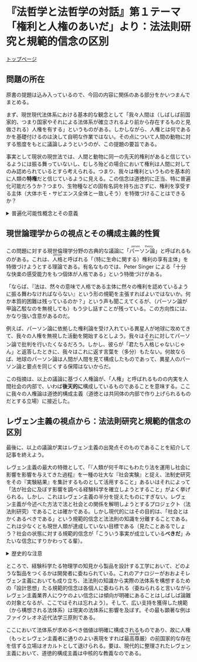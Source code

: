 # 『法哲学と法哲学の対話』第１テーマ「権利と人権のあいだ」より：法法則研究と規範的信念の区別
[トップページ](https://github.com/SkurlavenijaMavija/rechtsphilosophie/blob/main/levenen_akrantiel/index.md)

## 問題の所在
原書の提題は込み入っているので、今回の内容に関係のある部分をかいつまんでまとめる。

まず、現世現代法体系における基本的な観念として「我々人間は（しばしば前国家的、つまり国家やそれによる法体系が確立されるより前から存在するものと見做される）人権を有する」というものがある。しかしながら、人権とは何であるかを基礎付けるのは決して自明な作業ではない。その点について人間の動物に対する態度をもとに議論しようというのが、この提題の要旨である。

事実として現状の現世法では、人間と動物に同一の先天的権利があると信じているようには振る舞っていないし、むしろ殆どの場合において権利は人間に対してのみ認められているとすら考えられる。つまり、我々は権利というものを基本的に人類の**特権**だと信じているように見える。この信念は道徳的に正当、特に普遍化可能だろうか？つまり、生物種などの固有名詞を持ち出さずに、権利を享受する主体（大体ホモ・サピエンス全体と一致しそう）を特徴づけることはできるか？

<details><summary>普遍化可能性概念とその意義</summary>

現世哲学の文脈に慣れていない読者のために簡単な注意を述べておく。道徳と呼ばれる類の指令は普遍化可能性を持つと考えられる（とする有力な派閥がある）が、この言明はおおよそ「道徳という名の指令は一切固有名詞を参照せずに記述できる」という意味である。例えば、「<ruby>イェスカは死ぬべきである。<rt>deliu jeska jisen.</rt></ruby>」という文を道徳的に正当化するためには、「<ruby>暴力的活動を扇動したものは死ぬべきである。<rt>deliu jisesn elx destmelestartojer's ujop nomartavenj</rt></ruby>」のような一般的（であることによって<ruby>義務<rt>la deliu</rt></ruby>の理由を述べている）道徳的規則に頼らなければならない。逆に、この規則に頼って「<ruby>シェルケン・ヴァルトルは死ななければならない<rt>deliu xelken.valtoal jisen.</rt></ruby>」と主張し「<ruby>イェスカが死ぬ必要はない。<rt>deliu niv jeska jisen.</rt></ruby>」と主張したいなら、シェルケン・ヴァルトルの方のみが<ruby>暴力的活動<rt>ujop nomartavenj</rt></ruby>を行ったと主張しなければならない。

この枠組みを今の我々の問題に当てはめよう。「法は権利が人類の特権であるかのように振る舞うべきである」という規範は、何故人類のみなのかを説明できなそうなので、恐らく道徳的主張として正当化できない。ということで、「法は然々の性質を満たす主体に権利を認めるべきだ」という形の主張を道徳的に正当化することを考えたくなるのである。

ところで、何故人権概念を道徳的に正当化する必要があるのか疑問に思った者もあるだろう。例えば倫理的判断は感情表現に過ぎず理性的な批判の対象たりえないとする情動主義の立場に立つと、道徳的正当化というのは無意味な努力ということになってしまう。また、事実として日本などでは人権が現に保障されているのだからそれでよいではないかと考える者もあるだろう。

しかしながら、この立場では「ユダヤ人は死ぬべきですよ。何か問題でも？」という顔をする法を道徳的に忌まわしいものとして退けること（及び道徳的不当性を理由としてそのような法の効力を否定すること）もできなそうであり、これを含む様々なモチベーションによって自然法論を論じてきた戦後現世法哲学としては非常に困る。そういうわけで人権概念の道徳的正当化は法哲学で真面目に論ずるに値するのだ。
</details>


## 現世論理学からの視点とその構成主義的性質
この問題に対する現世倫理学分野の古典的な議論に「<ruby>パーソン論<rt>person theory</rt></ruby>」と呼ばれるものがある。これは、<ruby>人格<rt>person</rt></ruby>と呼ばれる「（特に生命に関する）権利の享有主体」を特徴づけようとする理論である。有名なものでは、Peter Singer による「十分な快楽の感受能力をもつ個体が人格である」という特徴づけがある。

「ならば、『法は、然々の意味で人格である主体に然々の権利を認めているように振る舞わなければならない』という形の規範を主張すればよいではないか。何か本質的困難は残っているのか？」という声も聞こえてくるが、（パーソン論が甲論乙駁なのを無視しても）もう少し話すことが残っている。この方向性には、かなり強い含意があるのだ。

例えば、パーソン論に依拠した権利論を受け入れている異星人が地球に攻めてきて、我々の人権を無視した活動を開始するとしよう。我々はそれに対してパーソン論で批判を行いたくなるだろう。しかし、彼らが「君たち<ruby>人格<rt>person</rt></ruby>じゃないじゃん」と返答したときに、我々はこれに返す言葉を（多分）もたない。何故ならば、地球のパーソン論は人間が人間を見て構成したものであって、異星人のパーソン論と要点を同じくする保障はないからだ。

この指摘は、以上の議論に基づく人権論が、「人権」と呼ばれるものの内実を人間社会の内部で、いわば**後天的に**構成しているものであることを意味する。ここに我々の人権論は道徳的構成主義（道徳とは共同体の内部で作り上げられるものだとする立場）に接近した。

## レヴェン主義の視点から：法法則研究と規範的信念の区別

最後に、以上の議論が実はレヴェン主義の出発点そのものであることを紹介して記事を終えよう。

レヴェン主義の最大の特徴として、「『人類が何千年にもわたり法を運用し社会に影響を影響を与えてきた過程』を一種の壮大な『社会実験』と捉え、法制史研究をその『実験結果』を集計するものとして活用すること」あるいはそれによって「法が社会に及ぼす影響を調べる経験科学を確立しようとすること」がよく挙げられる。しかし、これはレヴェン主義の半分を捉えたものにすぎない。レヴェン主義が今述べた方法で法と社会との関係を解明しようとするプロジェクト（法法則研究）であることは確かである。しかし現代的にはその目的は、「社会とはかくあるべきである」という規範的信念と法法則の知識を分離することである。これは少なくとも現世人類が達成していない目標である（見たことあるでしょう？社会の状態に対する規範的信念が「こういう事実が成立している**べきだ**」みたいな信念にすりかわってる輩）。

<details><summary>歴史的な注意</summary>

法法則研究と規範的信念を区別しようとする意識はレヴェン本人には希薄であった。その後、第零世代の研究によってレヴェンの著作から法法則研究と規範的信念を区別することができるようになり、それによって法法則研究の手法はファイクレオネ近代法学に引き継がれ、<ruby>レヴェン主義<rt>levenera</rt></ruby>とわざわざ呼ばれるものは（<ruby>圧政機構<rt>clilarcyeustu'd cela</rt></ruby>という語の使用法に見え隠れするような）レヴェンの規範的信念に強く影響された潮流に限られるようになった。
</details>

ところで、経験科学たる物理学の知見から製品を設計する工学において、どのような製品をつくるかは開発者に委ねられている。これのアナロジーがおおよそレヴェン主義においても成り立ち、法法則の知識から実際の法体系を構想するための「設計思想」たる規範的信念は各個人に委ねられる（委ねられると言いながらレヴェン主義業界人にウケのよい信念には傾向が明確にあることはしばしば論難の対象となるが、ここではそれは忘れよう）。そして、広い支持を獲得した規範（から構想される法体系）は現実の法体系に影響を及ぼす。その最も顕著な例はファイクレオネ近代法学三原則である。

ここにおいて法体系が求めるべき価値は明確に構成されるものであり、故に人権（もっとレヴェン主義者に通りのよい表現をすれば<ruby>最高尊厳<rt>vasprard</rt></ruby>）の前国家的な存在を信ずる立場はオカルトとして退けられる。要は、現代的に整理されたレヴェン主義において、道徳的構成主義は中核的な教義なのである。